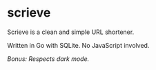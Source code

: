 # scrieve

Scrieve is a clean and simple URL shortener.

Written in Go with SQLite. No JavaScript involved.

*Bonus: Respects dark mode.*
